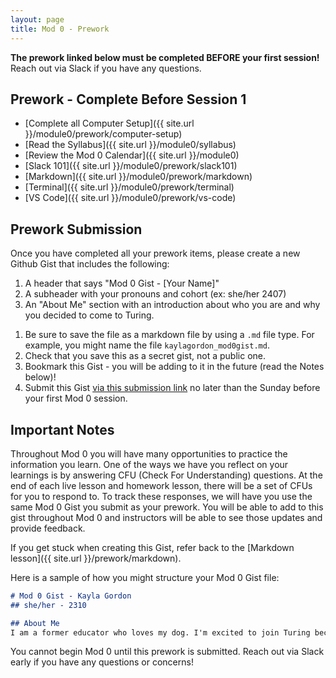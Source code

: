 ```yaml
---
layout: page
title: Mod 0 - Prework
---
```


**The prework linked below must be completed BEFORE your first session!** Reach out via Slack if you have any questions.

## Prework - Complete Before Session 1
* [Complete all Computer Setup]({{ site.url }}/module0/prework/computer-setup) 
* [Read the Syllabus]({{ site.url }}/module0/syllabus) 
* [Review the Mod 0 Calendar]({{ site.url }}/module0)
* [Slack 101]({{ site.url }}/module0/prework/slack101)
* [Markdown]({{ site.url }}/module0/prework/markdown)
* [Terminal]({{ site.url }}/module0/prework/terminal)
* [VS Code]({{ site.url }}/module0/prework/vs-code)
<!-- * [Introduction Video]({{ site.url }}/module0/prework/intro-video) -->

## Prework Submission
Once you have completed all your prework items, please create a new Github Gist that includes the following:
1. A header that says "Mod 0 Gist - [Your Name]"
1. A subheader with your pronouns and cohort (ex: she/her 2407)
1. An "About Me" section with an introduction about who you are and why you decided to come to Turing.
<!-- 1. A link to your slack thread post of your loom Intro Video. (You can find this link by hovering over your slack thread post, clicking the three dots, then selecting _Copy Link_) -->
1. Be sure to save the file as a markdown file by using a `.md` file type. For example, you might name the file `kaylagordon_mod0gist.md`.
1. Check that you save this as a secret gist, not a public one.
1. Bookmark this Gist - you will be adding to it in the future (read the Notes below)!
1. Submit this Gist [via this submission link](https://airtable.com/appx3ECzr5kwT3hpi/shrNo9qzMPYCVbp1h) no later than the Sunday before your first Mod 0 session.

## Important Notes
Throughout Mod 0 you will have many opportunities to practice the information you learn. One of the ways we have you reflect on your learnings is by answering CFU (Check For Understanding) questions. At the end of each live lesson and homework lesson, there will be a set of CFUs for you to respond to. To track these responses, we will have you use the same Mod 0 Gist you submit as your prework. You will be able to add to this gist throughout Mod 0 and instructors will be able to see those updates and provide feedback. 

If you get stuck when creating this Gist, refer back to the [Markdown lesson]({{ site.url }}/prework/markdown).

Here is a sample of how you might structure your Mod 0 Gist file:
```markdown
# Mod 0 Gist - Kayla Gordon
## she/her - 2310

## About Me
I am a former educator who loves my dog. I'm excited to join Turing because...
```
<!-- ## Intro Video Link
[Link](URL to slack thread here...) -->


You cannot begin Mod 0 until this prework is submitted. Reach out via Slack early if you have any questions or concerns!

<br>
<br>
<br>
<br>
<br>
<br>
<br>
<br>